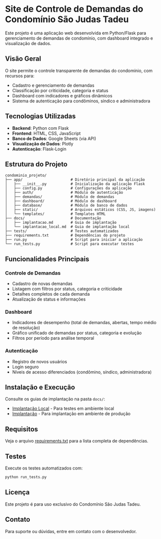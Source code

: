 # Site de Controle de Demandas do Condomínio São Judas Tadeu

Este projeto é uma aplicação web desenvolvida em Python/Flask para gerenciamento de demandas de condomínio, com dashboard integrado e visualização de dados.

## Visão Geral

O site permite o controle transparente de demandas do condomínio, com recursos para:

- Cadastro e gerenciamento de demandas
- Classificação por criticidade, categoria e status
- Dashboard com indicadores e gráficos dinâmicos
- Sistema de autenticação para condôminos, síndico e administradora

## Tecnologias Utilizadas

- **Backend**: Python com Flask
- **Frontend**: HTML, CSS, JavaScript
- **Banco de Dados**: Google Sheets (via API)
- **Visualização de Dados**: Plotly
- **Autenticação**: Flask-Login

## Estrutura do Projeto

```
condominio_projeto/
├── app/                      # Diretório principal da aplicação
│   ├── __init__.py           # Inicialização da aplicação Flask
│   ├── config.py             # Configurações da aplicação
│   ├── auth/                 # Módulo de autenticação
│   ├── demandas/             # Módulo de demandas
│   ├── dashboard/            # Módulo de dashboard
│   ├── database/             # Módulo de banco de dados
│   ├── static/               # Arquivos estáticos (CSS, JS, imagens)
│   └── templates/            # Templates HTML
├── docs/                     # Documentação
│   ├── implantacao.md        # Guia de implantação
│   └── implantacao_local.md  # Guia de implantação local
├── tests/                    # Testes automatizados
├── requirements.txt          # Dependências do projeto
├── run.py                    # Script para iniciar a aplicação
└── run_tests.py              # Script para executar testes
```

## Funcionalidades Principais

### Controle de Demandas
- Cadastro de novas demandas
- Listagem com filtros por status, categoria e criticidade
- Detalhes completos de cada demanda
- Atualização de status e informações

### Dashboard
- Indicadores de desempenho (total de demandas, abertas, tempo médio de resolução)
- Gráfico unificado de demandas por status, categoria e evolução
- Filtros por período para análise temporal

### Autenticação
- Registro de novos usuários
- Login seguro
- Níveis de acesso diferenciados (condômino, síndico, administradora)

## Instalação e Execução

Consulte os guias de implantação na pasta `docs/`:
- [Implantação Local](docs/implantacao_local.md) - Para testes em ambiente local
- [Implantação](docs/implantacao.md) - Para implantação em ambiente de produção

## Requisitos

Veja o arquivo [requirements.txt](requirements.txt) para a lista completa de dependências.

## Testes

Execute os testes automatizados com:

```bash
python run_tests.py
```

## Licença

Este projeto é para uso exclusivo do Condomínio São Judas Tadeu.

## Contato

Para suporte ou dúvidas, entre em contato com o desenvolvedor.
